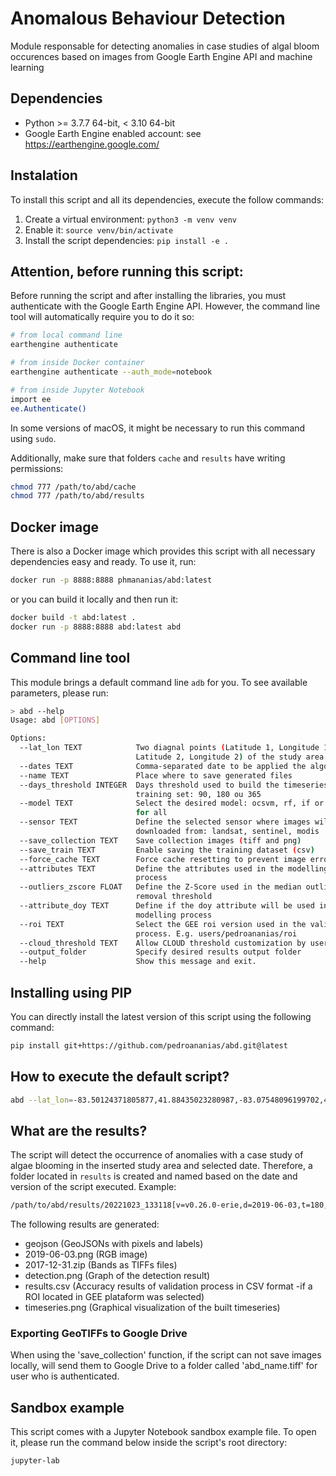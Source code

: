 # Anomalous Behaviour Detection

Module responsable for detecting anomalies in case studies of algal bloom occurences based on images from Google Earth Engine API and machine learning



## Dependencies

- Python >= 3.7.7 64-bit, < 3.10 64-bit
- Google Earth Engine enabled account: see https://earthengine.google.com/


## Instalation

To install this script and all its dependencies, execute the follow commands:

1) Create a virtual environment: `python3 -m venv venv`
2) Enable it: `source venv/bin/activate`
2) Install the script dependencies: `pip install -e .`


## Attention, before running this script:

Before running the script and after installing the libraries, you must authenticate with the Google Earth Engine API. However, the command line tool will automatically require you to do it so:

```bash
# from local command line
earthengine authenticate

# from inside Docker container
earthengine authenticate --auth_mode=notebook

# from inside Jupyter Notebook
import ee
ee.Authenticate()
```

In some versions of macOS, it might be necessary to run this command using `sudo`.

Additionally, make sure that folders `cache` and `results` have writing permissions:

```bash
chmod 777 /path/to/abd/cache
chmod 777 /path/to/abd/results
```

## Docker image

There is also a Docker image which provides this script with all necessary dependencies easy and ready. To use it, run:

```bash
docker run -p 8888:8888 phmananias/abd:latest
```

or you can build it locally and then run it:
```bash
docker build -t abd:latest .
docker run -p 8888:8888 abd:latest abd
```



## Command line tool

This module brings a default command line `adb` for you. To see available parameters, please run:

```bash
> abd --help
Usage: abd [OPTIONS]

Options:
  --lat_lon TEXT            Two diagnal points (Latitude 1, Longitude 1,
                            Latitude 2, Longitude 2) of the study area
  --dates TEXT              Comma-separated date to be applied the algorithm
  --name TEXT               Place where to save generated files
  --days_threshold INTEGER  Days threshold used to build the timeseries and
                            training set: 90, 180 ou 365
  --model TEXT              Select the desired model: ocsvm, rf, if or None
                            for all
  --sensor TEXT             Define the selected sensor where images will be
                            downloaded from: landsat, sentinel, modis
  --save_collection TEXT    Save collection images (tiff and png)
  --save_train TEXT         Enable saving the training dataset (csv)
  --force_cache TEXT        Force cache resetting to prevent image errors
  --attributes TEXT         Define the attributes used in the modelling
                            process
  --outliers_zscore FLOAT   Define the Z-Score used in the median outlier
                            removal threshold
  --attribute_doy TEXT      Define if the doy attribute will be used in the
                            modelling process
  --roi TEXT                Select the GEE roi version used in the validation
                            process. E.g. users/pedroananias/roi
  --cloud_threshold TEXT    Allow CLOUD threshold customization by user
  --output_folder           Specify desired results output folder
  --help                    Show this message and exit.

```

## Installing using PIP

You can directly install the latest version of this script using the following command:

```bash
pip install git+https://github.com/pedroananias/abd.git@latest
```

## How to execute the default script?

```bash
abd --lat_lon=-83.50124371805877,41.88435023280987,-83.07548096199702,41.65275061592091 --dates=2019-06-03 --name=erie --model=ocsvm --sensor=modis --output_folder=abd
```


## What are the results?

The script will detect the occurrence of anomalies with a case study of algae blooming in the inserted study area and selected date. Therefore, a folder located in `results` is created and named based on the date and version of the script executed. Example: 

```bash
/path/to/abd/results/20221023_133118[v=v0.26.0-erie,d=2019-06-03,t=180,m=ocsvm,s=modis,attr=ndvi,fai]
```

The following results are generated:

- geojson (GeoJSONs with pixels and labels)
- 2019-06-03.png (RGB image)
- 2017-12-31.zip (Bands as TIFFs files)
- detection.png (Graph of the detection result)
- results.csv (Accuracy results of validation process in CSV format -if a ROI located in GEE plataform was selected)
- timeseries.png (Graphical visualization of the built timeseries)


### Exporting GeoTIFFs to Google Drive

When using the 'save_collection' function, if the script can not save images locally, will send them to Google Drive to a folder called 'abd_name.tiff' for user who is authenticated.



## Sandbox example

This script comes with a Jupyter Notebook sandbox example file. To open it, please run the command below inside the script's root directory:

```bash
jupyter-lab
```